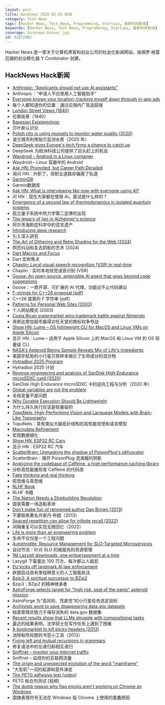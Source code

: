 ```yaml
---
layout: post
title: Hacknews 2025-02-03 新闻
category: Tech News
tags: [Hacker News, Tech News, Programming, Startups, 最新科技新闻]
keywords: [Hacker News, Tech News, Programming, Startups, 最新科技新闻]
coverage: hacknews-banner.jpg
id: 42872882
---
```


Hacker News 是一家关于计算机黑客和创业公司的社会化新闻网站，由保罗·格雷厄姆的创业孵化器 Y Combinator 创建。

## HackNews Hack新闻

- [Anthropic: "Applicants should not use AI assistants"](https://simonwillison.net/2025/Feb/2/anthropic/)
- Anthropic：“申请人不应使用人工智能助手”
- [Everyone knows your location: tracking myself down through in-app ads](https://timsh.org/tracking-myself-down-through-in-app-ads/)
- 每个人都知道你的位置：通过应用内广告追踪我
- [London Street Views (1840)](https://www.davidrumsey.com/luna/servlet/detail/RUMSEY~8~1~323099~90092214:Composite--London-Street-Views-No--)
- 伦敦街景（1840）
- [Bayesian Epistemology](https://plato.stanford.edu/entries/epistemology-bayesian/)
- 贝叶斯认识论
- [Polish city is using mussels to monitor water quality (2020)](https://www.awa.asn.au/resources/latest-news/technology/innovation/polish-city-using-mussels-monitor-water-quality)
- 波兰城市利用贻贝监测水质（2020 年）
- [DeepSeek gives Europe's tech firms a chance to catch up](https://www.reuters.com/technology/artificial-intelligence/deepseek-gives-europes-tech-firms-chance-catch-up-global-ai-race-2025-02-03/)
- DeepSeek 为欧洲科技公司提供了迎头赶上的机会
- [Waydroid – Android in a Linux container](https://waydro.id/)
- Waydroid – Linux 容器中的 Android
- [Ask HN: Promoted, but Career Path Derailed]()
- 询问 HN：升职了，但职业道路却偏离了轨道
- [GarminDB](https://github.com/tcgoetz/GarminDB)
- Garmin数据库
- [Ask HN: What is interviewing like now with everyone using AI?]()
- 问 HN：现在大家都在使用 AI，面试是什么样的？
- [Emergence of a second law of thermodynamics in isolated quantum systems](https://journals.aps.org/prxquantum/abstract/10.1103/PRXQuantum.6.010309)
- 孤立量子系统中热力学第二定律的出现
- [The legacy of lies in Alzheimer's science](https://www.nytimes.com/2025/01/24/opinion/alzheimers-fraud-cure.html)
- 阿尔茨海默症科学中的谎言遗产
- [Introducing deep research](https://openai.com/index/introducing-deep-research/)
- 引入深入研究
- [The Art of Dithering and Retro Shading for the Web (2024)](https://blog.maximeheckel.com/posts/the-art-of-dithering-and-retro-shading-web/)
- 网页抖动和复古阴影的艺术 (2024)
- [Dart Macros and Focus](https://shorebird.dev/blog/dart-macros/)
- Dart 宏和焦点
- [Chaplin: Local visual speech recognition (VSR) in real-time](https://github.com/amanvirparhar/chaplin)
- Chaplin：实时本地视觉语音识别 (VSR)
- [Goose: An open-source, extensible AI agent that goes beyond code suggestions](https://block.github.io/goose/)
- Goose：一款开源、可扩展的 AI 代理，功能远不止代码建议
- [F-strings for C++26 proposal [pdf]](https://www.open-std.org/jtc1/sc22/wg21/docs/papers/2024/p3412r0.pdf)
- C++26 提案的 F 字符串 [pdf]
- [Patterns for Personal Web Sites (2003)](http://www.rdrop.com/~half/Creations/Writings/Web.patterns/index.html)
- 个人网站模式 (2003)
- [Costa Rican supermarket wins trademark battle against Nintendo](https://ticotimes.net/2025/01/30/david-vs-goliath-costa-rican-super-mario-defeats-nintendo-in-court)
- 哥斯达黎加超市赢得对任天堂的商标权争夺战
- [Show HN: Lume – OS lightweight CLI for MacOS and Linux VMs on Apple Silicon](https://github.com/trycua/lume)
- 显示 HN：Lume – 适用于 Apple Silicon 上的 MacOS 和 Linux VM 的 OS 轻量级 CLI
- [NASA's Asteroid Bennu Sample Reveals Mix of Life's Ingredients](https://www.nasa.gov/news-release/nasas-asteroid-bennu-sample-reveals-mix-of-lifes-ingredients/)
- 美国宇航局的小行星贝努样本揭示了生命成分的混合物
- [Hytradboi 2025 Program](https://www.hytradboi.com/2025/)
- Hytradboi 2025 计划
- [Reverse-engineering and analysis of SanDisk High Endurance microSDXC card (2020)](https://ripitapart.com/2020/07/16/reverse-engineering-and-analysis-of-sandisk-high-endurance-microsdxc-card/)
- SanDisk High Endurance microSDXC 卡的逆向工程与分析（2020 年）
- [Global variables are not the problem](https://codestyleandtaste.com/globals-are-not-the-problem.html)
- 全局变量不是问题
- [Why Durable Execution Should Be Lightweight](https://www.dbos.dev/blog/what-is-lightweight-durable-execution)
- 为什么持久执行应该是轻量级的
- [TopoNets: High-Performing Vision and Language Models with Brain-Like Topography](https://toponets.github.io/)
- TopoNets：具有类似大脑拓扑结构的高性能视觉和语言模型
- [Macrodata Refinement](https://lumon-industries.com/)
- 宏观数据细化
- [Show HN: ESP32 RC Cars](https://github.com/mattsroufe/esp32_rc_cars)
- 显示 HN：ESP32 RC 汽车
- [ScatterBrain: Unmasking the shadow of PoisonPlug's obfuscator](https://cloud.google.com/blog/topics/threat-intelligence/scatterbrain-unmasking-poisonplug-obfuscator)
- ScatterBrain：揭开 PoisonPlug 混淆器的阴影
- [Analyzing the codebase of Caffeine, a high performance caching library](https://adriacabeza.github.io/2024/07/12/caffeine-cache.html)
- 分析高性能缓存库 Caffeine 的代码库
- [Fake thinking and real thinking](https://joecarlsmith.com/2025/01/28/fake-thinking-and-real-thinking/)
- 假思维与真思维
- [RLHF Book](https://rlhfbook.com/)
- RLHF 书籍
- [The Nation Needs a Shipbuilding Revolution](https://www.usni.org/magazines/proceedings/2025/february/nation-needs-shipbuilding-revolution)
- 国家需要一场造船革命
- [Don't make fun of renowned author Dan Brown (2013)](https://onehundredpages.wordpress.com/2013/06/12/dont-make-fun-of-renowned-dan-brown/)
- 不要取笑著名作家丹·布朗（2013）
- [Spaced repetition can allow for infinite recall (2022)](https://www.efavdb.com/memory%20recall)
- 间隔重复可以实现无限回忆（2022）
- [Life is more than an engineering problem](https://lareviewofbooks.org/article/life-is-more-than-an-engineering-problem/)
- 生命不仅仅是一个工程问题
- [Autothrottle: Resource Management for SLO-Targeted Microservices](https://www.usenix.org/conference/nsdi24/presentation/wang-zibo)
- 自动节流：针对 SLO 的微服务的资源管理
- [1M Lazygit downloads, one embarrassment at a time](https://jesseduffield.com/Embarrassment/)
- Lazygit 下载量达 100 万次，每次都让人尴尬
- [EU kicks off landmark AI law enforcement](https://www.cnbc.com/2025/02/03/eu-kicks-off-landmark-ai-act-enforcement-as-first-restrictions-apply.html)
- 欧盟启动具有里程碑意义的人工智能执法
- [Bzip3: A spiritual successor to BZip2](https://github.com/kspalaiologos/bzip3)
- Bzip3：BZip2 的精神继承者
- [AstroForge selects target for "high risk, seat of the pants" asteroid mission](https://arstechnica.com/space/2025/01/astroforge-selects-target-for-high-risk-seat-of-the-pants-asteroid-mission/)
- AstroForge 为“高风险、凭直觉”的小行星任务选定目标
- [Archivists work to save disappearing data.gov datasets](https://www.404media.co/archivists-work-to-identify-and-save-the-thousands-of-datasets-disappearing-from-data-gov/)
- 档案管理员致力于保存消失的 data.gov 数据集
- [Recent results show that LLMs struggle with compositional tasks](https://www.quantamagazine.org/chatbot-software-begins-to-face-fundamental-limitations-20250131/)
- 最近的结果表明，法学硕士在写作任务上遇到了困难
- [A bookmarklet to kill sticky headers (2013)](https://alisdair.mcdiarmid.org/kill-sticky-headers/)
- 消除粘性标题的书签小工具（2013）
- [Fixing left and mutual recursions in grammars](https://brightprogrammer.in/posts/fixing-recursions-in-grammar/)
- 修复语法中的左递归和相互递归
- [Sniffnet – monitor your Internet traffic](https://github.com/GyulyVGC/sniffnet)
- Sniffnet – 监控你的互联网流量
- [The origin and unexpected evolution of the word "mainframe"](https://www.righto.com/2025/02/origin-of-mainframe-term.html)
- “大型机”一词的起源和意外演变
- [The PETG adhesive test [video]](https://www.youtube.com/watch?v=tyo8vLorpZo)
- PETG 粘合剂测试 [视频]
- [The dumb reason why flag emojis aren't working on Chrome on Windows](https://geyer.dev/blog/windows-flag-emojis/)
- 国旗表情符号无法在 Windows 版 Chrome 上使用的愚蠢原因

